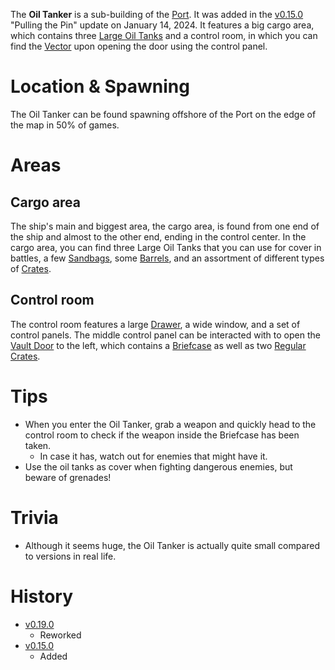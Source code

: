 The **Oil Tanker** is a sub-building of the [Port](/buildings/port). It was added in the [v0.15.0](https://github.com/HasangerGames/suroi/releases/tag/v0.15.0) "Pulling the Pin" update on January 14, 2024. It features a big cargo area, which contains three [Large Oil Tanks](/obstacles/large_oil_tank) and a control room, in which you can find the [Vector](/weapons/guns/vector) upon opening the door using the control panel.

# Location & Spawning

The Oil Tanker can be found spawning offshore of the Port on the edge of the map in 50% of games.

# Areas

## Cargo area

The ship's main and biggest area, the cargo area, is found from one end of the ship and almost to the other end, ending in the control center. In the cargo area, you can find three Large Oil Tanks that you can use for cover in battles, a few [Sandbags](/obstacles/sandbags), some [Barrels](/obstacles/barrels), and an assortment of different types of [Crates](/obstacles/crates).

## Control room

The control room features a large [Drawer](/obstacles/drawers), a wide window, and a set of control panels. The middle control panel can be interacted with to open the [Vault Door](/obstacles/doors) to the left, which contains a [Briefcase](/obstacles/briefcase) as well as two [Regular Crates](/obstacles/crate).

# Tips 

- When you enter the Oil Tanker, grab a weapon and quickly head to the control room to check if the weapon inside the Briefcase has been taken.
  - In case it has, watch out for enemies that might have it.
- Use the oil tanks as cover when fighting dangerous enemies, but beware of grenades!

# Trivia
- Although it seems huge, the Oil Tanker is actually quite small compared to versions in real life.

# History
- [v0.19.0](https://github.com/HasangerGames/suroi/releases/tag/v0.19.0)
  - Reworked
- [v0.15.0](https://github.com/HasangerGames/suroi/releases/tag/v0.15.0)
  - Added
